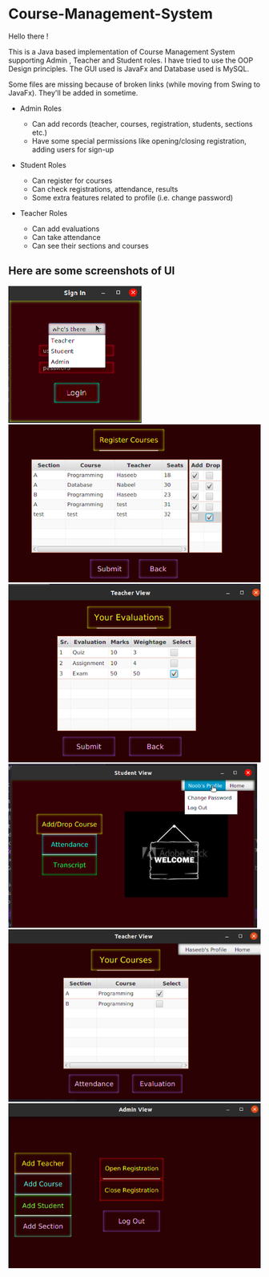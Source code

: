 # Course-Management-System

Hello there !

This is a Java based implementation of Course Management System supporting Admin , Teacher and Student roles.
I have tried to use the OOP Design principles. The GUI used is JavaFx and Database used is MySQL.

Some files are missing because of broken links (while moving from Swing to JavaFx). They'll be added in sometime.


* Admin Roles 

   * Can add records (teacher, courses, registration, students, sections etc.)
   * Have some special permissions like opening/closing registration, adding users for sign-up

* Student Roles 
   * Can register for courses
   * Can check registrations, attendance, results
   * Some extra features related to profile (i.e. change password)

* Teacher Roles
   * Can add evaluations
   * Can take attendance
   * Can see their sections and courses


## Here are some screenshots of UI

![alt text](/CRS-Project/images/login.png)
![alt text](/CRS-Project/images/register_course.png)
![alt text](/CRS-Project/images/evals.png)
![alt text](/CRS-Project/images/student_view.png)
![alt text](/CRS-Project/images/teacher.png)
![alt text](/CRS-Project/images/admin.png)



